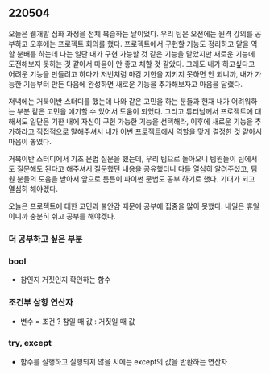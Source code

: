 ## 220504
오늘은 웹개발 심화 과정을 전체 복습하는 날이었다. 우리 팀은 오전에는 원격 강의를 공부하고 오후에는 프로젝트 회의를 했다. 프로젝트에서 구현할 기능도 정리하고 맡을 역할 분배를 하는데 나는 일단 내가 구현 가능할 것 같은 기능을 맡았지만 새로운 기능에 도전해보지 못하는 것 같아서 마음이 안 좋고 체할 것 같았다. 그래도 내가 하고싶다고 어려운 기능을 만들려고 하다가 저번처럼 마감 기한을 지키지 못하면 안 되니까, 내가 가능한 기능부터 만든 다음에 완성하면 새로운 기능을 추가해보자고 마음을 달랬다.

저녁에는 거북이반 스터디를 했는데 나와 같은 고민을 하는 분들과 현재 내가 어려워하는 부분 같은 고민을 얘기할 수 있어서 도움이 되었다. 그리고 튜터님께서 프로젝트에 대해서도 일단은 기한 내에 자신이 구현 가능한 기능을 선택해라, 이후에 새로운 기능을 추가하라고 직접적으로 말해주셔서 내가 이번 프로젝트에서 역할을 맞게 결정한 것 같아서 마음이 놓였다.

거북이반 스터디에서 기초 문법 질문을 했는데, 우리 팀으로 돌아오니 팀원들이 팀에서도 질문해도 된다고 해주셔서 질문했던 내용을 공유했더니 다들 열심히 알려주셨고, 팀원 분들의 도움을 받아서 앞으로 틈틈이 파이썬 문법도 공부 하기로 했다. 기대가 되고 열심히 해야겠다.

오늘은 프로젝트에 대한 고민과 불안감 때문에 공부에 집중을 많이 못했다. 내일은 휴일이니까 충분히 쉬고 공부를 해야겠다.


### 더 공부하고 싶은 부분 
### bool
- 참인지 거짓인지 확인하는 함수

### 조건부 삼항 연산자
- 변수 = 조건 ? 참일 때 값 : 거짓일 때 값

### try, except
- 함수를 실행하고 실행되지 않을 시에는 except의 값을 반환하는 연산자